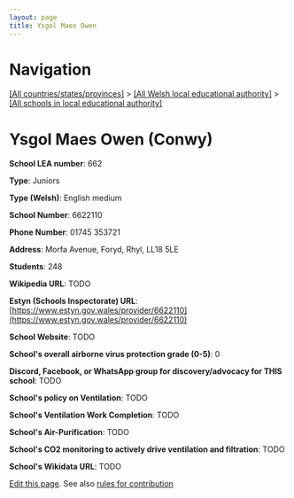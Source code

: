 ```yaml
---
layout: page
title: Ysgol Maes Owen
---
```

# Navigation

[[All countries/states/provinces]](../../..) > [[All Welsh local educational authority]](../..) > [[All schools in local educational authority]](..)

# Ysgol Maes Owen (Conwy)

**School LEA number**: 662

**Type**: Juniors

**Type (Welsh)**: English medium

**School Number**: 6622110

**Phone Number**: 01745 353721

**Address**: Morfa Avenue, Foryd, Rhyl, LL18 5LE

**Students**: 248

**Wikipedia URL**: TODO

**Estyn (Schools Inspectorate) URL**: [https://www.estyn.gov.wales/provider/6622110](https://www.estyn.gov.wales/provider/6622110)

**School Website**: TODO

**School's overall airborne virus protection grade (0-5)**: 0

**Discord, Facebook, or WhatsApp group for discovery/advocacy for THIS school**: TODO

**School's policy on Ventilation**: TODO

**School's Ventilation Work Completion**: TODO

**School's Air-Purification**: TODO

**School's CO2 monitoring to actively drive ventilation and filtration**: TODO

**School's Wikidata URL**: TODO




[Edit this page](https://github.com/VentilationProject/Wales/edit/prif/./Conwy/Ysgol_Maes_Owen.md). See also [rules for contribution](../../../contribution-rules/)